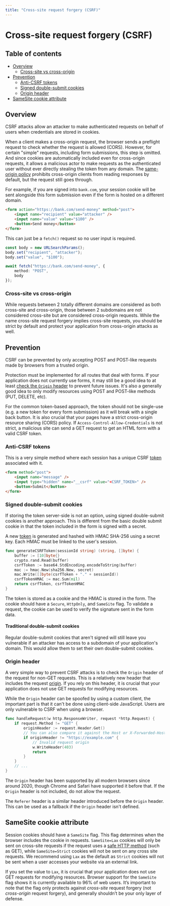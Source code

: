 ```yaml
---
title: "Cross-site request forgery (CSRF)"
---
```


# Cross-site request forgery (CSRF)

## Table of contents

- [Overview](#overview)
	- [Cross-site vs cross-origin](#cross-site-vs-cross-origin)
- [Prevention](#prevention)
	- [Anti-CSRF tokens](#anti-csrf-tokens)
	- [Signed double-submit cookies](#signed-double-submit-cookies)
	- [Origin header](#origin-header)
- [SameSite cookie attribute](#samesite-cookie-attribute)

## Overview

CSRF attacks allow an attacker to make authenticated requests on behalf of users when credentials are stored in cookies.

When a client makes a cross-origin request, the browser sends a preflight request to check whether the request is allowed (CORS). However, for certain "simple" requests, including form submissions, this step is omitted. And since cookies are automatically included even for cross-origin requests, it allows a malicious actor to make requests as the authenticated user without ever directly stealing the token from any domain. The [same-origin policy](https://developer.mozilla.org/en-US/docs/Web/Security/Same-origin_policy) prohibits cross-origin clients from reading responses by default, but the request still goes through.

For example, if you are signed into `bank.com`, your session cookie will be sent alongside this form submission even if the form is hosted on a different domain.

```html
<form action="https://bank.com/send-money" method="post">
	<input name="recipient" value="attacker" />
	<input name="value" value="$100" />
	<button>Send money</button>
</form>
```

This can just be a `fetch()` request so no user input is required.

```ts
const body = new URLSearchParams();
body.set("recipient", "attacker");
body.set("value", "$100");

await fetch("https://bank.com/send-money", {
	method: "POST",
	body
});
```

### Cross-site vs cross-origin

While requests between 2 totally different domains are considered as both cross-site and cross-origin, those between 2 subdomains are not considered cross-site but are considered cross-origin requests. While the name cross-site request forgery implies cross-site requests, you should be strict by default and protect your application from cross-origin attacks as well.

## Prevention

CSRF can be prevented by only accepting POST and POST-like requests made by browsers from a trusted origin.

Protection must be implemented for all routes that deal with forms. If your application does not currently use forms, it may still be a good idea to at least [check the `Origin` header](#origin-header) to prevent future issues. It's also a generally good idea to only modify resources using POST and POST-like methods (PUT, DELETE, etc).

For the common token-based approach, the token should not be single-use (e.g. a new token for every form submission) as it will break with a single back button. It is also crucial that your pages have a strict cross-origin resource sharing (CORS) policy. If `Access-Control-Allow-Credentials` is not strict, a malicious site can send a GET request to get an HTML form with a valid CSRF token.

### Anti-CSRF tokens

This is a very simple method where each session has a unique CSRF [token](/server-side-tokens) associated with it.

```html
<form method="post">
	<input name="message" />
	<input type="hidden" name="__csrf" value="<CSRF_TOKEN>" />
	<button>Submit</button>
</form>
```

### Signed double-submit cookies

If storing the token server-side is not an option, using signed double-submit cookies is another approach. This is different from the basic double submit cookie in that the token included in the form is signed with a secret.

A new [token](/server-side-tokens) is generated and hashed with HMAC SHA-256 using a secret key. Each HMAC must be linked to the user's session.

```go
func generateCSRFToken(sessionId string) (string, []byte) {
	buffer := [10]byte{}
	crypto.rand.Read(buffer)
	csrfToken := base64.StdEncoding.encodeToString(buffer)
	mac := hmac.New(sha256.New, secret)
	mac.Write([]byte(csrfToken + "." + sessionId))
	csrfTokenHMAC := mac.Sum(nil)
	return csrfToken, csrfTokenHMAC
}
```

The token is stored as a cookie and the HMAC is stored in the form. The cookie should have a `Secure`, `HttpOnly`, and `SameSite` flag. To validate a request, the cookie can be used to verify the signature sent in the form data.

#### Traditional double-submit cookies

Regular double-submit cookies that aren't signed will still leave you vulnerable if an attacker has access to a subdomain of your application's domain. This would allow them to set their own double-submit cookies.

### Origin header

A very simple way to prevent CSRF attacks is to check the `Origin` header of the request for non-GET requests. This is a relatively new header that includes the request [origin](https://developer.mozilla.org/en-US/docs/Glossary/Origin). If you rely on this header, it is crucial that your application does not use GET requests for modifying resources.

While the `Origin` header can be spoofed by using a custom client, the important part is that it can't be done using client-side JavaScript. Users are only vulnerable to CSRF when using a browser.

```go
func handleRequest(w http.ResponseWriter, request *http.Request) {
  	if request.Method != "GET" {
		originHeader := request.Header.Get()
		// You can also compare it against the Host or X-Forwarded-Host header.
		if originHeader != "https://example.com" {
			// Invalid request origin
			w.WriteHeader(403)
			return
		}
  	}
  	// ...
}
```

The `Origin` header has been supported by all modern browsers since around 2020, though Chrome and Safari have supported it before that. If the `Origin` header is not included, do not allow the request.

The `Referer` header is a similar header introduced before the `Origin` header. This can be used as a fallback if the `Origin` header isn't defined.

## SameSite cookie attribute

Session cookies should have a `SameSite` flag. This flag determines when the browser includes the cookie in requests. `SameSite=Lax` cookies will only be sent on cross-site requests if the request uses a [safe HTTP method](https://developer.mozilla.org/en-US/docs/Glossary/Safe/HTTP) (such as GET), while `SameSite=Strict` cookies will not be sent on any cross site requests. We recommend using `Lax` as the default as `Strict` cookies will not be sent when a user accesses your website via an external link.

If you set the value to `Lax`, it is crucial that your application does not use GET requests for modifying resources. Browser support for the `SameSite` flag shows it is currently available to 96% of web users. It’s important to note that the flag only protects against *cross-site* request forgery (not *cross-origin* request forgery), and generally shouldn’t be your only layer of defense.


